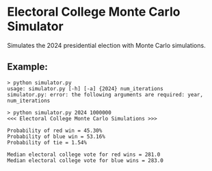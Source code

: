 # Electoral College Monte Carlo Simulator
Simulates the 2024 presidential election with Monte Carlo simulations.

## Example:

```
> python simulator.py
usage: simulator.py [-h] [-a] {2024} num_iterations
simulator.py: error: the following arguments are required: year, num_iterations

> python simulator.py 2024 1000000
<<< Electoral College Monte Carlo Simulations >>>

Probability of red win = 45.30%
Probability of blue win = 53.16%
Probability of tie = 1.54%

Median electoral college vote for red wins = 281.0
Median electoral college vote for blue wins = 283.0
```
